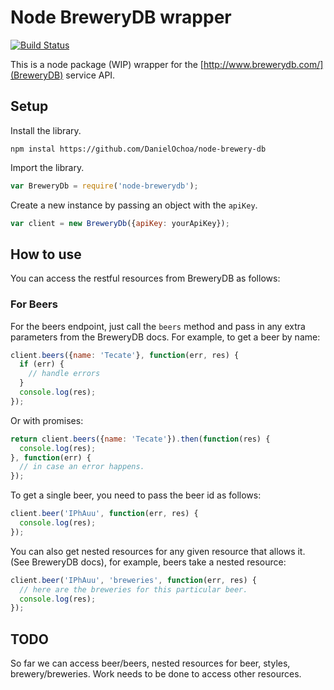 # Node BreweryDB wrapper

[![Build Status](https://travis-ci.org/DanielOchoa/node-brewery-db.svg?branch=master)](https://travis-ci.org/DanielOchoa/node-brewery-db)

This is a node package (WIP) wrapper for the [http://www.brewerydb.com/](BreweryDB) service
API.

## Setup

Install the library.

```
npm instal https://github.com/DanielOchoa/node-brewery-db
```

Import the library.

```javascript
var BreweryDb = require('node-brewerydb');
```

Create a new instance by passing an object with the `apiKey`.

```javascript
var client = new BreweryDb({apiKey: yourApiKey});
```

## How to use

You can access the restful resources from BreweryDB as follows:

### For Beers

For the beers endpoint, just call the `beers` method and pass in any extra
parameters from the BreweryDB docs. For example, to get a beer by name:

```javascript
client.beers({name: 'Tecate'}, function(err, res) {
  if (err) {
    // handle errors
  }
  console.log(res);
});
```

Or with promises:

```javascript
return client.beers({name: 'Tecate'}).then(function(res) {
  console.log(res);
}, function(err) {
  // in case an error happens.
});
```

To get a single beer, you need to pass the beer id as follows:

```javascript
client.beer('IPhAuu', function(err, res) {
  console.log(res);
});
```

You can also get nested resources for any given resource that allows it. (See
BreweryDB docs), for example, beers take a nested resource:

```javascript
client.beer('IPhAuu', 'breweries', function(err, res) {
  // here are the breweries for this particular beer.
  console.log(res);
});
```

## TODO

So far we can access beer/beers, nested resources for beer, styles,
brewery/breweries. Work needs to be done to access other resources.
